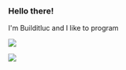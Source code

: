 ### Hello there!
I'm Builditluc and I like to program


![](https://komarev.com/ghpvc/?username=builditluc)

![](https://github-readme-stats.vercel.app/api?username=builditluc&hide=contribs&show_icons=true&include_all_commits=true)

